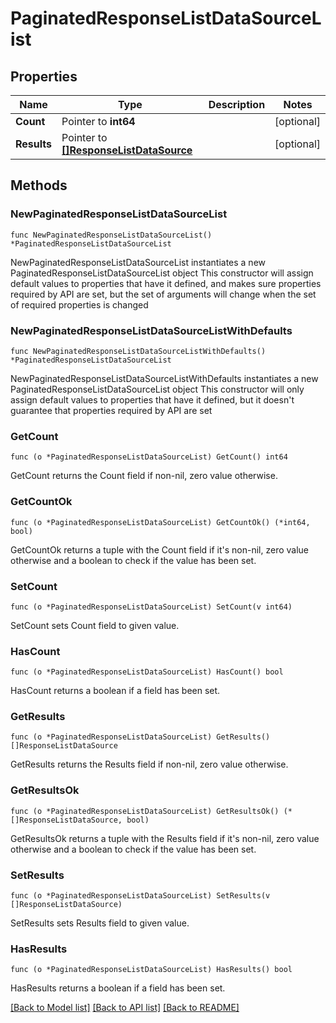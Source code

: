 # PaginatedResponseListDataSourceList

## Properties

Name | Type | Description | Notes
------------ | ------------- | ------------- | -------------
**Count** | Pointer to **int64** |  | [optional] 
**Results** | Pointer to [**[]ResponseListDataSource**](ResponseListDataSource.md) |  | [optional] 

## Methods

### NewPaginatedResponseListDataSourceList

`func NewPaginatedResponseListDataSourceList() *PaginatedResponseListDataSourceList`

NewPaginatedResponseListDataSourceList instantiates a new PaginatedResponseListDataSourceList object
This constructor will assign default values to properties that have it defined,
and makes sure properties required by API are set, but the set of arguments
will change when the set of required properties is changed

### NewPaginatedResponseListDataSourceListWithDefaults

`func NewPaginatedResponseListDataSourceListWithDefaults() *PaginatedResponseListDataSourceList`

NewPaginatedResponseListDataSourceListWithDefaults instantiates a new PaginatedResponseListDataSourceList object
This constructor will only assign default values to properties that have it defined,
but it doesn't guarantee that properties required by API are set

### GetCount

`func (o *PaginatedResponseListDataSourceList) GetCount() int64`

GetCount returns the Count field if non-nil, zero value otherwise.

### GetCountOk

`func (o *PaginatedResponseListDataSourceList) GetCountOk() (*int64, bool)`

GetCountOk returns a tuple with the Count field if it's non-nil, zero value otherwise
and a boolean to check if the value has been set.

### SetCount

`func (o *PaginatedResponseListDataSourceList) SetCount(v int64)`

SetCount sets Count field to given value.

### HasCount

`func (o *PaginatedResponseListDataSourceList) HasCount() bool`

HasCount returns a boolean if a field has been set.

### GetResults

`func (o *PaginatedResponseListDataSourceList) GetResults() []ResponseListDataSource`

GetResults returns the Results field if non-nil, zero value otherwise.

### GetResultsOk

`func (o *PaginatedResponseListDataSourceList) GetResultsOk() (*[]ResponseListDataSource, bool)`

GetResultsOk returns a tuple with the Results field if it's non-nil, zero value otherwise
and a boolean to check if the value has been set.

### SetResults

`func (o *PaginatedResponseListDataSourceList) SetResults(v []ResponseListDataSource)`

SetResults sets Results field to given value.

### HasResults

`func (o *PaginatedResponseListDataSourceList) HasResults() bool`

HasResults returns a boolean if a field has been set.


[[Back to Model list]](../README.md#documentation-for-models) [[Back to API list]](../README.md#documentation-for-api-endpoints) [[Back to README]](../README.md)


